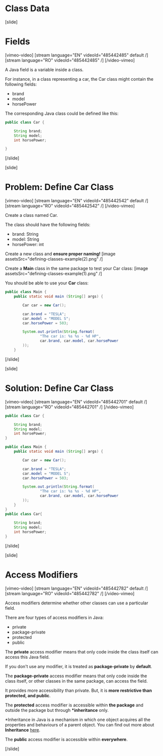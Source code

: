 # Class Data

[slide]

# Fields

[vimeo-video]
[stream language="EN" videoId="485442485" default /]
[stream language="RO" videoId="485442485"  /]
[/video-vimeo]

A Java field is a variable inside a class. 

For instance, in a class representing a car, the Car class might contain the following fields:

- brand
- model
- horsePower

The corresponding Java class could be defined like this:

```java
public class Car {

    String brand;
    String model;
    int horsePower;

}
```

[/slide]

[slide]

# Problem: Define Car Class

[vimeo-video]
[stream language="EN" videoId="485442542" default /]
[stream language="RO" videoId="485442542"  /]
[/video-vimeo]

Create a class named Car.

The class should have the following fields:

- brand: String
- model: String
- horsePower: int

Create a new class and **ensure proper naming!**
[image assetsSrc="defining-classes-example(2).png" /]

Create a **Main** class in the same package to test your Car class:
[image assetsSrc="defining-classes-example(1).png" /]

You should be able to use your **Car** class:

```java
public class Main {
    public static void main (String[] args) {

        Car car = new Car();

        car.brand = "TESLA";
        car.model = "MODEL S";
        car.horsePower = 503;

        System.out.println(String.format(
                "The car is: %s %s - %d HP",
                car.brand, car.model, car.horsePower
        ));
    }
```

[/slide]

[slide]

# Solution: Define Car Class

[vimeo-video]
[stream language="EN" videoId="485442701" default /]
[stream language="RO" videoId="485442701"  /]
[/video-vimeo]


```java
public class Car {

    String brand;
    String model;
    int horsePower;
}
```

```java live
public class Main {
    public static void main (String[] args) {

        Car car = new Car();

        car.brand = "TESLA";
        car.model = "MODEL S";
        car.horsePower = 503;

        System.out.println(String.format(
                "The car is: %s %s - %d HP",
                car.brand, car.model, car.horsePower
        ));
    }
}
public class Car{
    
    String brand;
    String model;
    int horsePower;
}
```

[/slide]

[slide]

# Access Modifiers

[vimeo-video]
[stream language="EN" videoId="485442782" default /]
[stream language="RO" videoId="485442782"  /]
[/video-vimeo]

Access modifiers determine whether other classes can use a particular field.

There are four types of access modifiers in Java:

- private
- package-private
- protected
- public 

The **private** access modifier means that only code inside the class itself can access this Java field.

If you don't use any modifier, it is treated as **package-private** by **default**.

The **package-private** access modifier means that only code inside the class itself, or other classes in the same package, can access the field.

It provides more accessibility than private. But, it is **more restrictive than protected, and public**.

The **protected** access modifier is accessible within **the package** and outside the package but through **\*inheritance** only.

\*Inheritance in Java is a mechanism in which one object acquires all the properties and behaviours of a parent object. You can find out more about **Inheritance** [here](https://docs.oracle.com/javase/tutorial/java/concepts/inheritance.html).

The **public** access modifier is accessible within **everywhere**.

[/slide]